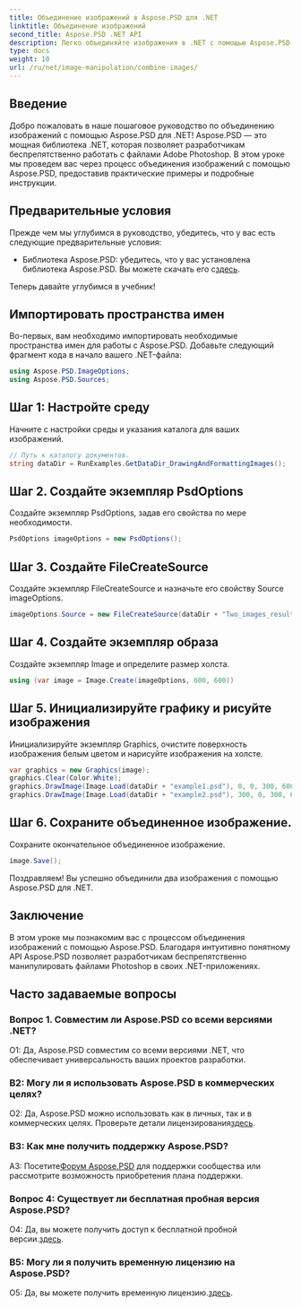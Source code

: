 ```yaml
---
title: Объединение изображений в Aspose.PSD для .NET
linktitle: Объединение изображений
second_title: Aspose.PSD .NET API
description: Легко объединяйте изображения в .NET с помощью Aspose.PSD. Следуйте нашему пошаговому руководству, чтобы без проблем манипулировать изображениями.
type: docs
weight: 10
url: /ru/net/image-manipulation/combine-images/
---
```

## Введение

Добро пожаловать в наше пошаговое руководство по объединению изображений с помощью Aspose.PSD для .NET! Aspose.PSD — это мощная библиотека .NET, которая позволяет разработчикам беспрепятственно работать с файлами Adobe Photoshop. В этом уроке мы проведем вас через процесс объединения изображений с помощью Aspose.PSD, предоставив практические примеры и подробные инструкции.

## Предварительные условия

Прежде чем мы углубимся в руководство, убедитесь, что у вас есть следующие предварительные условия:

-  Библиотека Aspose.PSD: убедитесь, что у вас установлена библиотека Aspose.PSD. Вы можете скачать его с[здесь](https://releases.aspose.com/psd/net/).

Теперь давайте углубимся в учебник!

## Импортировать пространства имен

Во-первых, вам необходимо импортировать необходимые пространства имен для работы с Aspose.PSD. Добавьте следующий фрагмент кода в начало вашего .NET-файла:

```csharp
using Aspose.PSD.ImageOptions;
using Aspose.PSD.Sources;
```

## Шаг 1: Настройте среду

Начните с настройки среды и указания каталога для ваших изображений.

```csharp
// Путь к каталогу документов.
string dataDir = RunExamples.GetDataDir_DrawingAndFormattingImages();
```

## Шаг 2. Создайте экземпляр PsdOptions

Создайте экземпляр PsdOptions, задав его свойства по мере необходимости.

```csharp
PsdOptions imageOptions = new PsdOptions();
```

## Шаг 3. Создайте FileCreateSource

Создайте экземпляр FileCreateSource и назначьте его свойству Source imageOptions.

```csharp
imageOptions.Source = new FileCreateSource(dataDir + "Two_images_result_out.psd", false);
```

## Шаг 4. Создайте экземпляр образа

Создайте экземпляр Image и определите размер холста.

```csharp
using (var image = Image.Create(imageOptions, 600, 600))
```

## Шаг 5. Инициализируйте графику и рисуйте изображения

Инициализируйте экземпляр Graphics, очистите поверхность изображения белым цветом и нарисуйте изображения на холсте.

```csharp
var graphics = new Graphics(image);
graphics.Clear(Color.White);
graphics.DrawImage(Image.Load(dataDir + "example1.psd"), 0, 0, 300, 600);
graphics.DrawImage(Image.Load(dataDir + "example2.psd"), 300, 0, 300, 600);
```

## Шаг 6. Сохраните объединенное изображение.

Сохраните окончательное объединенное изображение.

```csharp
image.Save();
```

Поздравляем! Вы успешно объединили два изображения с помощью Aspose.PSD для .NET.

## Заключение

В этом уроке мы познакомим вас с процессом объединения изображений с помощью Aspose.PSD. Благодаря интуитивно понятному API Aspose.PSD позволяет разработчикам беспрепятственно манипулировать файлами Photoshop в своих .NET-приложениях.

## Часто задаваемые вопросы

### Вопрос 1. Совместим ли Aspose.PSD со всеми версиями .NET?

О1: Да, Aspose.PSD совместим со всеми версиями .NET, что обеспечивает универсальность ваших проектов разработки.

### В2: Могу ли я использовать Aspose.PSD в коммерческих целях?

О2: Да, Aspose.PSD можно использовать как в личных, так и в коммерческих целях. Проверьте детали лицензирования[здесь](https://purchase.aspose.com/buy).

### В3: Как мне получить поддержку Aspose.PSD?

 A3: Посетите[Форум Aspose.PSD](https://forum.aspose.com/c/psd/34) для поддержки сообщества или рассмотрите возможность приобретения плана поддержки.

### Вопрос 4: Существует ли бесплатная пробная версия Aspose.PSD?

 О4: Да, вы можете получить доступ к бесплатной пробной версии.[здесь](https://releases.aspose.com/).

### В5: Могу ли я получить временную лицензию на Aspose.PSD?

О5: Да, вы можете получить временную лицензию.[здесь](https://purchase.aspose.com/temporary-license/).